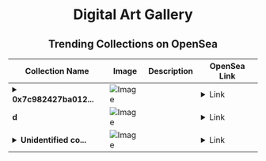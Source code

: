 <div align="center">

# Digital Art Gallery

## Trending Collections on OpenSea

| Collection Name                       | Image                                                                                     | Description                       | OpenSea Link                                                                                          |
|---------------------------------------|-------------------------------------------------------------------------------------------|-----------------------------------|--------------------------------------------------------------------------------------------------------|
| **<details><summary>0x7c982427ba012...</summary>0x7c982427ba012109ca5ff39a61baac0737a0d9ea</details>** | ![Image](https://i.seadn.io/s/raw/files/0120dbe70465f91ae019e541cba50a56.jpg?w=500&auto=format?w=200&auto=format) |  | <details><summary>Link</summary>[0x7c982427ba012109ca5ff39a61baac0737a0d9ea](https://opensea.io/collection/0x7c982427ba012109ca5ff39a61baac0737a0d9ea)</details> |
| **d** | ![Image](https://i.seadn.io/s/raw/files/b2b438f0fc14280a7871087ccb4f492a.jpg?w=500&auto=format?w=200&auto=format) |  | <details><summary>Link</summary>[d](https://opensea.io/collection/d-10125)</details> |
| **<details><summary>Unidentified co...</summary>Unidentified contract 47819821-d725-45de-9eff-dbfaffcaa27f</details>** | ![Image](https://i.seadn.io/s/raw/files/dcf86d1488b179349736763fd5e4785e.jpg?w=500&auto=format?w=200&auto=format) |  | <details><summary>Link</summary>[Unidentified contract 47819821-d725-45de-9eff-dbfaffcaa27f](https://opensea.io/collection/unidentified-contract-47819821-d725-45de-9eff-dbfa)</details> |

</div>